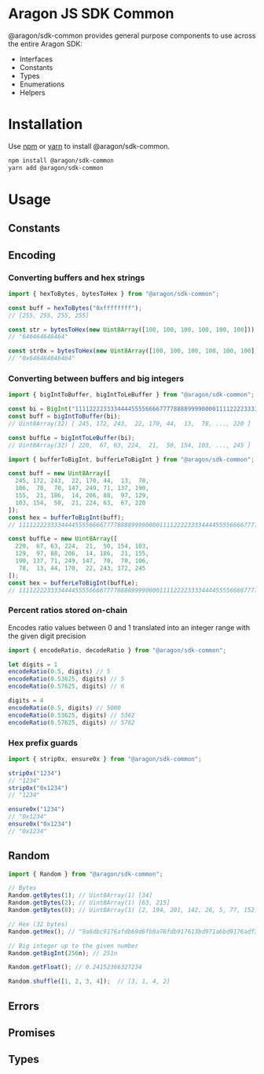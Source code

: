 # Aragon JS SDK Common

@aragon/sdk-common provides general purpose components to use across the entire Aragon SDK:
- Interfaces
- Constants
- Types
- Enumerations
- Helpers

# Installation

Use [npm](https://www.npmjs.com/) or [yarn](https://yarnpkg.com/) to install
@aragon/sdk-common.

```bash
npm install @aragon/sdk-common
yarn add @aragon/sdk-common
```

# Usage

## Constants

## Encoding

### Converting buffers and hex strings

```ts
import { hexToBytes, bytesToHex } from "@aragon/sdk-common";

const buff = hexToBytes("0xffffffff");
// [255, 255, 255, 255]

const str = bytesToHex(new Uint8Array([100, 100, 100, 100, 100, 100]));
// "646464646464"

const str0x = bytesToHex(new Uint8Array([100, 100, 100, 100, 100, 100]), true);
// "0x646464646464"
```

### Converting between buffers and big integers

```ts
import { bigIntToBuffer, bigIntToLeBuffer } from "@aragon/sdk-common";

const bi = BigInt("111122223333444455556666777788889999000011112222333344445555666677778888999900")
const buff = bigIntToBuffer(bi);
// Uint8Array(32) [ 245, 172, 243,  22, 170, 44,  13,  78, ..., 220 ]

const buffLe = bigIntToLeBuffer(bi);
// Uint8Array(32) [ 220,  67, 63, 224,  21,  50, 154, 103, ..., 245 ]
```

```ts
import { bufferToBigInt, bufferLeToBigInt } from "@aragon/sdk-common";

const buff = new Uint8Array([
  245, 172, 243,  22, 170, 44,  13,  78,
  106,  70,  70, 147, 249, 71, 137, 190,
  155,  21, 186,  14, 206, 88,  97, 129,
  103, 154,  50,  21, 224, 63,  67, 220
]);
const hex = bufferToBigInt(buff);
// 111122223333444455556666777788889999000011112222333344445555666677778888999900n

const buffLe = new Uint8Array([
  220,  67, 63, 224,  21,  50, 154, 103,
  129,  97, 88, 206,  14, 186,  21, 155,
  190, 137, 71, 249, 147,  70,  70, 106,
   78,  13, 44, 170,  22, 243, 172, 245
]);
const hex = bufferLeToBigInt(buffLe);
// 111122223333444455556666777788889999000011112222333344445555666677778888999900n
```

### Percent ratios stored on-chain

Encodes ratio values between 0 and 1 translated into an integer range with the given digit precision

```ts
import { encodeRatio, decodeRatio } from "@aragon/sdk-common";

let digits = 1
encodeRatio(0.5, digits) // 5
encodeRatio(0.53625, digits) // 5
encodeRatio(0.57625, digits) // 6

digits = 4
encodeRatio(0.5, digits) // 5000
encodeRatio(0.53625, digits) // 5362
encodeRatio(0.57625, digits) // 5762
```

### Hex prefix guards

```ts
import { strip0x, ensure0x } from "@aragon/sdk-common";

strip0x("1234")
// "1234"
strip0x("0x1234")
// "1234"

ensure0x("1234")
// "0x1234"
ensure0x("0x1234")
// "0x1234"
```

## Random

```ts
import { Random } from "@aragon/sdk-common";

// Bytes
Random.getBytes(1); // Uint8Array(1) [34]
Random.getBytes(2); // Uint8Array(1) [63, 215]
Random.getBytes(8); // Uint8Array(1) [2, 194, 201, 142, 26, 5, 77, 152]

// Hex (32 bytes)
Random.getHex(); // "9a6dbc9176afdb69d6fb9a76fdb917613bd971a6bd9176adf3b791d1bda19d17"

// Big integer up to the given number
Random.getBigInt(256n); // 251n

Random.getFloat(); // 0.24152366327234

Random.shuffle([1, 2, 3, 4]);  // [3, 1, 4, 2]
```

## Errors

## Promises

## Types
